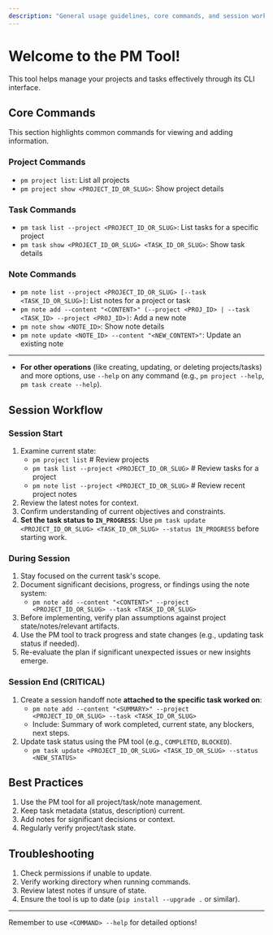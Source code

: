 ```yaml
---
description: "General usage guidelines, core commands, and session workflow for the PM tool."
---
```


# Welcome to the PM Tool!

This tool helps manage your projects and tasks effectively through its CLI interface.

## Core Commands

This section highlights common commands for viewing and adding information.

### Project Commands

- `pm project list`: List all projects
- `pm project show <PROJECT_ID_OR_SLUG>`: Show project details

### Task Commands

- `pm task list --project <PROJECT_ID_OR_SLUG>`: List tasks for a specific project
- `pm task show <PROJECT_ID_OR_SLUG> <TASK_ID_OR_SLUG>`: Show task details

### Note Commands

- `pm note list --project <PROJECT_ID_OR_SLUG> [--task <TASK_ID_OR_SLUG>]`: List notes for a project or task
- `pm note add --content "<CONTENT>" (--project <PROJ_ID> | --task <TASK_ID> --project <PROJ_ID>)`: Add a new note
- `pm note show <NOTE_ID>`: Show note details
- `pm note update <NOTE_ID> --content "<NEW_CONTENT>"`: Update an existing note

---

- **For other operations** (like creating, updating, or deleting projects/tasks) and more options, use `--help` on any command (e.g., `pm project --help`, `pm task create --help`).

## Session Workflow

### Session Start

1.  Examine current state:
    - `pm project list` # Review projects
    - `pm task list --project <PROJECT_ID_OR_SLUG>` # Review tasks for a project
    - `pm note list --project <PROJECT_ID_OR_SLUG>` # Review recent project notes
2.  Review the latest notes for context.
3.  Confirm understanding of current objectives and constraints.
4.  **Set the task status to `IN_PROGRESS`**: Use `pm task update <PROJECT_ID_OR_SLUG> <TASK_ID_OR_SLUG> --status IN_PROGRESS` before starting work.

### During Session

1.  Stay focused on the current task's scope.
2.  Document significant decisions, progress, or findings using the note system:
    - `pm note add --content "<CONTENT>" --project <PROJECT_ID_OR_SLUG> --task <TASK_ID_OR_SLUG>`
3.  Before implementing, verify plan assumptions against project state/notes/relevant artifacts.
4.  Use the PM tool to track progress and state changes (e.g., updating task status if needed).
5.  Re-evaluate the plan if significant unexpected issues or new insights emerge.

### Session End (CRITICAL)

1.  Create a session handoff note **attached to the specific task worked on**:
    - `pm note add --content "<SUMMARY>" --project <PROJECT_ID_OR_SLUG> --task <TASK_ID_OR_SLUG>`
    - Include: Summary of work completed, current state, any blockers, next steps.
2.  Update task status using the PM tool (e.g., `COMPLETED`, `BLOCKED`).
    - `pm task update <PROJECT_ID_OR_SLUG> <TASK_ID_OR_SLUG> --status <NEW_STATUS>`

## Best Practices

1.  Use the PM tool for all project/task/note management.
2.  Keep task metadata (status, description) current.
3.  Add notes for significant decisions or context.
4.  Regularly verify project/task state.

## Troubleshooting

1.  Check permissions if unable to update.
2.  Verify working directory when running commands.
3.  Review latest notes if unsure of state.
4.  Ensure the tool is up to date (`pip install --upgrade .` or similar).

---

Remember to use `<COMMAND> --help` for detailed options!

